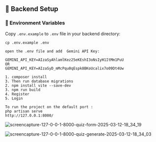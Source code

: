 
## 🔧 Backend Setup

### 📌 Environment Variables
Copy `.env.example` to `.env` file in your backend directory:
```
cp .env.example .env

open the .env file and add  Gemini API Key:

GEMINI_API_KEY=AIzaSyAhlamlKez25eKEshI3oNsIyH1ItMm1PuU
OR 
GEMINI_API_KEY=AIzaSyD_mMcPqu0qEspk8BKoUcalix7o09Dt4Uw

1. composer install
3. Then run database migrations 
2. npm install vite --save-dev
3. npm run build
4. Register 
5. Login

To run the project on the default port : 
php artisan serve
http://127.0.0.1:8000/

```
![screencapture-127-0-0-1-8000-quiz-form-2025-03-12-18_34_19](https://github.com/user-attachments/assets/3a432475-f6fe-4867-a017-14d9c958de66)

![screencapture-127-0-0-1-8000-quiz-generate-2025-03-12-18_34_03](https://github.com/user-attachments/assets/383d60c8-1de0-4cc5-a301-bf58c4c92e27)

